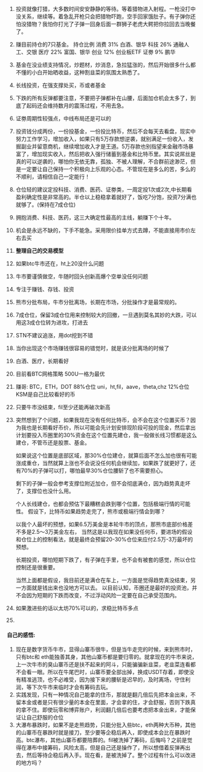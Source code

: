 1. 投资就像打猎，大多数时间安安静静的等待。等着猎物进入射程。一枪没打中没关系，继续等。着急乱开枪只会把猎物吓跑，空手回家饿肚子。有子弹你还怕没猎物？我怕你打光了子弹一回身后面一群狮子老虎大鳄把你拉回去当晚餐了。

2. 赚目前持仓的7只基金。
   持仓比例
   消费 31% 白酒、银华
   科技 26% 通融人工、交银
   医疗 22% 富国、银华
   创业 12% 创业板ETF
   证劵 9% 鹏华
   
3. 基金在没业绩支持情况，炒题材，炒消息，急拉猛涨的，然后开始很多什么都不懂的小白开始晒收益，这种割韭菜的氛围太熟悉了。

4. 长线投资，在强支撑处买，币或者基金

5. 下跌的所有反弹都要注意，不要把子弹都补在山腰，后面加仓机会太多了，到底了起码还会维持数月的震荡过程，不用去急。

6. 证劵周期性较强点，中线布局还是可以的

7. 投资钱分成两份，一份投基金，一份投比特币，然后不会每天去看盘，现实中努力工作学习，增加收入，如果只有5万存款想逆袭，就别满足一份收入，发掘副业并留意商机，继续增加收入才是王道。5万存款也别指望来金融市场暴富了，增加现实收入，然后把收入强行储蓄到基金和比特币里。其实说屌丝是真的可以逆袭的，哪怕你无依无靠，孤独、不被人理解，不合群前途渺茫，但是一定要让自己保持一个积极向上乐观的心态。不管现在是多么的苦，多么的不顺利，请相信自己一定能行！

8. 仓位轻的建议定投科技、消费、医药、证劵类，一周定投1次或2次,中长期看盈利确定性是非常高的。半仓以上稳稳拿着就好了，饭吃7分饱，投资7分满也就够了。 ​​​​(保持在7成仓位)

9. 拥抱消费、科技、医药，这三大确定性最高的主线，躺赚下个十年。

10. 机会是永远不缺的，下手不能急。采用限价挂单方式去蹲，不能直接用市价左右去买

11. **整理自己的交易模型**

12. 如果btc牛市还在，ht上20没什么问题

13. 牛市要谨慎做空，牛随时回头创新高爆个空单没任何问题

14. 专注于赚钱、存钱、投资

15. 熊市分批布局，牛市分批离场，长期在市场，分批操作才是最常规的。

16. 7成仓位，保留3成仓位用来控制较大的回撤，一旦遇到莫名其妙的大跌，可以用这3成仓位转为进攻，打进去

17. STN不建议追涨，用dot挖到不错

18. 当你出现这个市场赚钱很容易的错觉时，就是该分批离场的时候了

19. 白酒、医疗，长期看好

20. 目前看BTC网格策略 500U一格为最优

21. 赚哥: BTC，ETH，DOT 88%仓位
    uni，ht,fil，aave，theta,chz 12%仓位
    KSM是自己比较看好的币
    
22. 只要牛市没结束，fil至少还能再破次新高

23. 突然想到了个问题，如果我现在没有任何比特币，会不会在这个位置买币？因为我也是长期看好币价，所以可能会先计划安排现阶段可投的现金，然后拿出计划要投入币圈里的30%资金在这个位置先建仓，我一般做长线习惯都是这么建仓，不管币还是股票、基金。

    如果说这个位置是底部区域，那30%仓位建仓，就算后面不怎么加也很有可能涨成重仓，当然就算上涨也不会说没任何机会继续加，如果跌了就更好了，还有70%的子弹可以打，哪怕最早30%仓位腰斩了也不需要担心。

    剩下的子弹一般会参考支撑位附近加仓，但不会彻底满仓，因为趋势真走坏了，支撑位也没什么用。

    个人长线建仓，也都会预估下最糟糕会跌到哪个位置，包括极端行情的可能性。
    假设下，比特币如果趋势走完了，熊市或极端行情会到哪？

    以我个人最坏的预想，如果6.5万美金是本轮牛市的顶点，那熊市底部价格差不多是2.5～3万美金左右，
    当然这是以我现在如果没任何币，要进场的假设和仓位上的控制看法，就是最终会预留20-30%仓位来应付2.5万-3万最坏的预想。

    长期投资，哪怕短期下跌了，有子弹在手里，也不会有被套的感觉，所以仓位控制还是很重要。

    当然上面都是假设，我目前还是满仓在车上，一方面是觉得趋势真没结束，另一方面就是钱出来也没地方可以去。
    以目前认知，币圈还是最好的投资池，并不会因为短期的下跌而改变，不过浮动风险一定要在自己承受范围内。
    
24. 如果激进些的话以太坊70%可以的，求稳比特币多点

25. 





#### 自己的感悟:

1. 现在是数字货币牛市，显得山寨币很牛，但是当牛走完的时候，来到熊市时，只有btc和 eth能独善其身，其他山寨币都是要归零的。就拿现在的牛市来说，上一次牛市的臭山寨币还是扶不起来的阿斗，只能骗骗新韭菜，老韭菜连看都不会看一眼。所以在牛尾巴时，山寨币要全部出掉，换成USDT存着，即使没有精准逃顶，也不必难受，因为接下来的腰斩是迟早的，及时离场，守住利润，等下次牛市来临时才会有筹码去玩。
2. 实践发现，只有一种情况自己能拿的住币，那就是翻几倍后先把本金出来，不留本金或者是只有很少量的本金在里面，才会拿的住，才会舒服，否则下跌真的拿不住。即使玩零和博弈账户，利润翻几倍后也要考虑把本金出来，才能保证让自己舒服的仓位
3. 大瀑布暴跌时，如果不是走熊趋势，只能分批入些btc，eth两种大币种，其他的山寨币在暴跌时就是接刀，至少要等企稳后再入，即使成本会比在暴跌时高。btc瀑布，其他山寨币都要陪葬的。fil被洗掉了筹码，后悔吗？之前是觉得在瀑布中接筹码，风险太高，但是自己还是操作了，所以想借着反弹再出去，然后等待企稳后再入手。现在看，是被洗掉了。整个过程有什么可以改进的地方吗？








